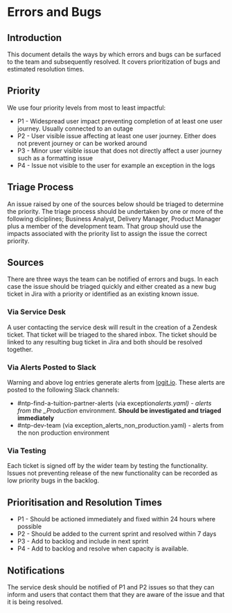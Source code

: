 # Errors and Bugs

## Introduction

This document details the ways by which errors and bugs can be surfaced to the team and subsequently resolved. It covers prioritization of bugs and estimated resolution times.

## Priority

We use four priority levels from most to least impactful:

- P1 - Widespread user impact preventing completion of at least one user journey. Usually connected to an outage
- P2 - User visible issue affecting at least one user journey. Either does not prevent journey or can be worked around
- P3 - Minor user visible issue that does not directly affect a user journey such as a formatting issue
- P4 - Issue not visible to the user for example an exception in the logs

## Triage Process

An issue raised by one of the sources below should be triaged to determine the priority. The triage process should be undertaken by one or more of the following diciplines; Business Analyst, Delivery Manager, Product Manager plus a member of the development team. That group should use the impacts associated with the priority list to assign the issue the correct priority.

## Sources

There are three ways the team can be notified of errors and bugs. In each case the issue should be triaged quickly and either created as a new bug ticket in Jira with a priority or identified as an existing known issue.

### Via Service Desk

A user contacting the service desk will result in the creation of a Zendesk ticket. That ticket will be triaged to the shared inbox. The ticket should be linked to any resulting bug ticket in Jira and both should be resolved together.

### Via Alerts Posted to Slack

Warning and above log entries generate alerts from [logit.io](https://dashboard.logit.io/a/11f9b93e-af04-480b-a838-4d3a19e93e39/s/5a330412-9270-4c5b-ba07-0035bf55fe95/elastalert/viewrules). These alerts are posted to the following Slack channels:

- #ntp-find-a-tuition-partner-alerts (via exception*alerts.yaml) - alerts from the \_Production* environment. **Should be investigated and triaged immediately**
- #ntp-dev-team (via exception_alerts_non_production.yaml) - alerts from the non production environment

### Via Testing

Each ticket is signed off by the wider team by testing the functionality. Issues not preventing release of the new functionality can be recorded as low priority bugs in the backlog.

## Prioritisation and Resolution Times

- P1 - Should be actioned immediately and fixed within 24 hours where possible
- P2 - Should be added to the current sprint and resolved within 7 days
- P3 - Add to backlog and include in next sprint
- P4 - Add to backlog and resolve when capacity is available.

## Notifications

The service desk should be notified of P1 and P2 issues so that they can inform and users that contact them that they are aware of the issue and that it is being resolved.
